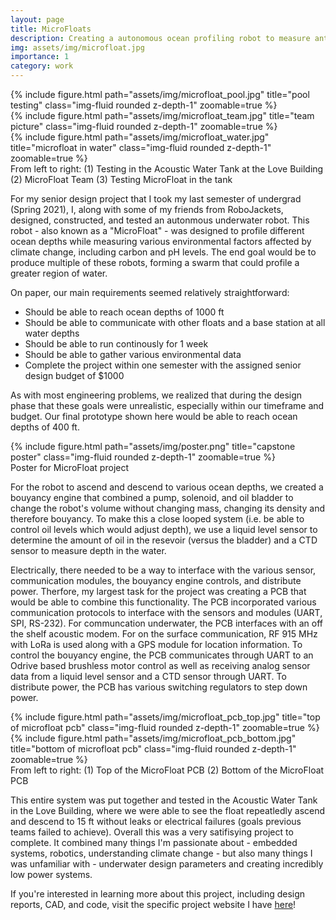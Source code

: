 ```yaml
---
layout: page
title: MicroFloats
description: Creating a autonomous ocean profiling robot to measure anthrpogenic carbon levels
img: assets/img/microfloat.jpg
importance: 1
category: work
---
```



<div class="row">
    <div class="col-sm mt-3 mt-md-0">
        {% include figure.html path="assets/img/microfloat_pool.jpg" title="pool testing" class="img-fluid rounded z-depth-1" zoomable=true %}
    </div>
    <div class="col-sm mt-3 mt-md-0">
        {% include figure.html path="assets/img/microfloat_team.jpg" title="team picture" class="img-fluid rounded z-depth-1" zoomable=true %}
    </div>
    <div class="col-sm mt-3 mt-md-0">
        {% include figure.html path="assets/img/microfloat_water.jpg" title="microfloat in water" class="img-fluid rounded z-depth-1" zoomable=true %}
    </div>
</div>
<div class="caption">
    From left to right: (1) Testing in the Acoustic Water Tank at the Love Building (2) MicroFloat Team (3) Testing MicroFloat in the tank
</div>

For my senior design project that I took my last semester of undergrad (Spring 2021), I, along with some of my friends from RoboJackets, designed, constructed, and tested an autonmous underwater robot. This robot - also known as a "MicroFloat" - was designed to profile different ocean depths while measuring various environmental factors affected by climate change, including carbon and pH levels. The end goal would be to produce multiple of these robots, forming a swarm that could profile a greater region of water. 

On paper, our main requirements seemed relatively straightforward:
- Should be able to reach ocean depths of 1000 ft
- Should be able to communicate with other floats and a base station at all water depths
- Should be able to run continously for 1 week
- Should be able to gather various environmental data
- Complete the project within one semester with the assigned senior design budget of $1000

As with most engineering problems, we realized that during the design phase that these goals were unrealistic, especially within our timeframe and budget. Our final prototype shown here would be able to reach ocean depths of 400 ft. 

<div class="row">
    <div class="col-sm mt-3 mt-md-0">
        {% include figure.html path="assets/img/poster.png" title="capstone poster" class="img-fluid rounded z-depth-1" zoomable=true %}
    </div>
</div>
<div class="caption">
    Poster for MicroFloat project
</div>

For the robot to ascend and descend to various ocean depths, we created a bouyancy engine that combined a pump, solenoid, and oil bladder to change the robot's volume without changing mass, changing its density and therefore bouyancy. To make this a close looped system (i.e. be able to control oil levels which would adjust depth), we use a liquid level sensor to determine the amount of oil in the resevoir (versus the bladder) and a CTD sensor to measure depth in the water. 

Electrically, there needed to be a way to interface with the various sensor, communication modules, the bouyancy engine controls, and distribute power. Therfore, my largest task for the project was creating a PCB that would be able to combine this functionality. The PCB incorporated various communication protocols to interface with the sensors and modules (UART, SPI, RS-232). For communcation underwater, the PCB interfaces with an off the shelf acoustic modem. For on the surface communication, RF 915 MHz with LoRa is used along with a GPS module for location information. To control the bouyancy engine, the PCB communicates through UART to an Odrive based brushless motor control as well as receiving analog sensor data from a liquid level sensor and a CTD sensor through UART. To distribute power, the PCB has various switching regulators to step down power. 


<div class="row">
    <div class="col-sm-3 mt-3 mt-md-0">
        {% include figure.html path="assets/img/microfloat_pcb_top.jpg" title="top of microfloat pcb" class="img-fluid rounded z-depth-1" zoomable=true %}
    </div>
    <div class="col-sm-3 mt-3 mt-md-0">
        {% include figure.html path="assets/img/microfloat_pcb_bottom.jpg" title="bottom of microfloat pcb" class="img-fluid rounded z-depth-1" zoomable=true %}
    </div>
</div>
<div class="caption">
    From left to right: (1) Top of the MicroFloat PCB (2) Bottom of the MicroFloat PCB
</div>

This entire system was put together and tested in the Acoustic Water Tank in the Love Building, where we were able to see the float repeatledly ascend and descend to 15 ft without leaks or electrical failures (goals previous teams failed to achieve). Overall this was a very satifisying project to complete. It combined many things I'm passionate about - embedded systems, robotics, understanding climate change - but also many things I was unfamiliar with - underwater design parameters and creating incredibly low power systems. 

If you're interested in learning more about this project, including design reports, CAD, and code, visit the specific project website I have [here](https://eceseniordesign2021spring.ece.gatech.edu/sd21p05/)! 


